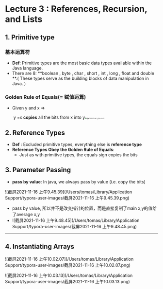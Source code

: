 # Lecture 3 : References, Recursion, and Lists

## 1. Primitive type

### 基本运算符

* **Def**: Primitive types are the most basic data types available within the Java language. 
* There are 8: **boolean , byte , char , short , int , long , float and double **.( These types serve as the building blocks of data manipulation in Java. )

### Golden Rule of Equals(= 赋值运算)

* Given y and x => 

  ​	y =x **copies** all the bits from x into y<img src="/Users/tomas/Library/Application Support/typora-user-images/截屏2021-11-16 上午8.05.01.png" alt="截屏2021-11-16 上午8.05.01" style="zoom:33%;" />

 

## 2. Reference Types

* **Def** : Excluded primitive types, everything else is **reference type**
* **Reference Types Obey the Golden Rule of Equals**:
  * Just as with primitive types, the equals sign copies the bits 

## 3. Parameter Passing

* **pass by value**: In java, we always pass by value (i.e. copy the bits)

![截屏2021-11-16 上午9.45.39](/Users/tomas/Library/Application Support/typora-user-images/截屏2021-11-16 上午9.45.39.png)

* pass by value, 所以并不是改变指针的位置，而是直接复制了main x,y的值给了average x,y
* ![截屏2021-11-16 上午9.48.45](/Users/tomas/Library/Application Support/typora-user-images/截屏2021-11-16 上午9.48.45.png)

***

## 4. Instantiating Arrays

![截屏2021-11-16 上午10.02.07](/Users/tomas/Library/Application Support/typora-user-images/截屏2021-11-16 上午10.02.07.png)

![截屏2021-11-16 上午10.03.13](/Users/tomas/Library/Application Support/typora-user-images/截屏2021-11-16 上午10.03.13.png)

